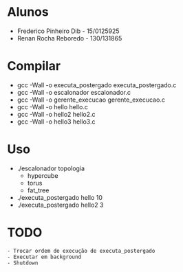 # Alunos

- Frederico Pinheiro Dib - 15/0125925
- Renan Rocha Reboredo - 130/131865

# Compilar

- gcc -Wall -o executa_postergado executa_postergado.c
- gcc -Wall -o escalonador escalonador.c
- gcc -Wall -o gerente_execucao gerente_execucao.c
- gcc -Wall -o hello hello.c
- gcc -Wall -o hello2 hello2.c
- gcc -Wall -o hello3 hello3.c

# Uso

- ./escalonador topologia
  - hypercube
  - torus
  - fat_tree
- ./executa_postergado hello 10
- ./executa_postergado hello2 3

# TODO

    - Trocar ordem de execução de executa_postergado
    - Executar em background
    - Shutdown
